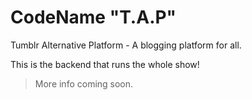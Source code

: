 # CodeName "T.A.P"
Tumblr Alternative Platform -  A blogging platform for all.

This is the backend that runs the whole show!

> More info coming soon.